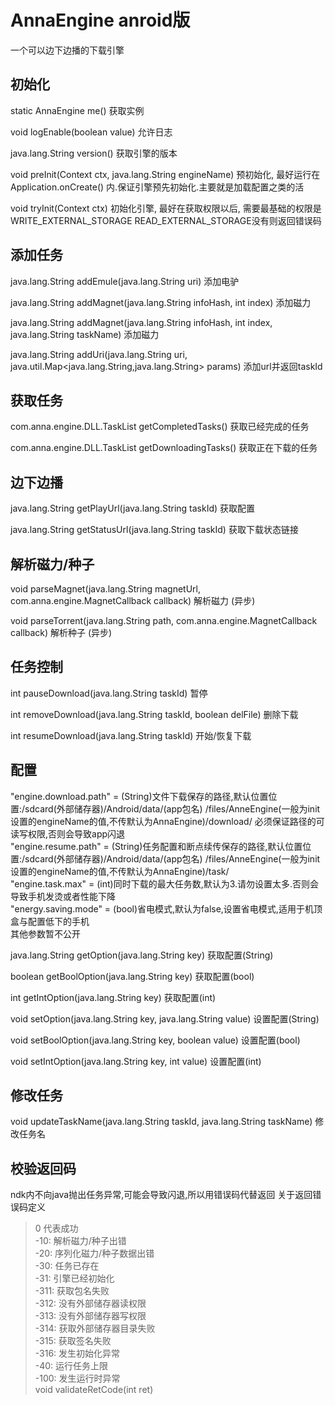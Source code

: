 # AnnaEngine anroid版

一个可以边下边播的下载引擎

## 初始化

static AnnaEngine me()   获取实例

void logEnable(boolean value)   允许日志

java.lang.String version()    获取引擎的版本

void preInit(Context ctx, java.lang.String engineName)    预初始化, 最好运行在 Application.onCreate()
内.保证引擎预先初始化.主要就是加载配置之类的活

void tryInit(Context ctx)   初始化引擎, 最好在获取权限以后, 需要最基础的权限是 WRITE_EXTERNAL_STORAGE
READ_EXTERNAL_STORAGE没有则返回错误码

## 添加任务

java.lang.String addEmule(java.lang.String uri)   添加电驴

java.lang.String addMagnet(java.lang.String infoHash, int index)   添加磁力

java.lang.String addMagnet(java.lang.String infoHash, int index, java.lang.String taskName)    添加磁力

java.lang.String addUri(java.lang.String uri, java.util.Map<java.lang.String,java.lang.String>
params)  添加url并返回taskId

## 获取任务

com.anna.engine.DLL.TaskList getCompletedTasks()   获取已经完成的任务

com.anna.engine.DLL.TaskList getDownloadingTasks()   获取正在下载的任务

## 边下边播

java.lang.String getPlayUrl(java.lang.String taskId)    获取配置

java.lang.String getStatusUrl(java.lang.String taskId)  获取下载状态链接

## 解析磁力/种子

void parseMagnet(java.lang.String magnetUrl, com.anna.engine.MagnetCallback callback)   解析磁力 (异步)

void parseTorrent(java.lang.String path, com.anna.engine.MagnetCallback callback)   解析种子 (异步)

## 任务控制

int pauseDownload(java.lang.String taskId)   暂停

int removeDownload(java.lang.String taskId, boolean delFile)   删除下载

int resumeDownload(java.lang.String taskId)   开始/恢复下载

## 配置

"engine.download.path" = (String)文件下载保存的路径,默认位置位置:/sdcard(外部储存器)/Android/data/(app包名)
/files/AnneEngine(一般为init设置的engineName的值,不传默认为AnnaEngine)/download/ 必须保证路径的可读写权限,否则会导致app闪退     
"engine.resume.path" = (String)任务配置和断点续传保存的路径,默认位置位置:/sdcard(外部储存器)/Android/data/(app包名)
/files/AnneEngine(一般为init设置的engineName的值,不传默认为AnnaEngine)/task/   
"engine.task.max" = (int)同时下载的最大任务数,默认为3.请勿设置太多.否则会导致手机发烫或者性能下降        
"energy.saving.mode" = (bool)省电模式,默认为false,设置省电模式,适用于机顶盒与配置低下的手机    
其他参数暂不公开

java.lang.String getOption(java.lang.String key)   获取配置(String)

boolean getBoolOption(java.lang.String key)  获取配置(bool)

int getIntOption(java.lang.String key)      获取配置(int)

void setOption(java.lang.String key, java.lang.String value)   设置配置(String)

void setBoolOption(java.lang.String key, boolean value)    设置配置(bool)

void setIntOption(java.lang.String key, int value)   设置配置(int)

## 修改任务

void updateTaskName(java.lang.String taskId, java.lang.String taskName)   修改任务名

## 校验返回码

ndk内不向java抛出任务异常,可能会导致闪退,所以用错误码代替返回 关于返回错误码定义
> 0 代表成功    
> -10: 解析磁力/种子出错     
> -20: 序列化磁力/种子数据出错    
> -30: 任务已存在    
> -31: 引擎已经初始化    
> -311: 获取包名失败    
> -312: 没有外部储存器读权限     
> -313: 没有外部储存器写权限     
> -314: 获取外部储存器目录失败     
> -315: 获取签名失败     
> -316: 发生初始化异常     
> -40: 运行任务上限     
> -100: 发生运行时异常       
void	validateRetCode(int ret)   



